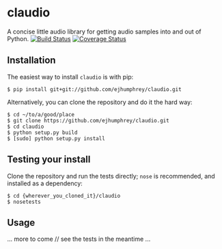 # claudio

A concise little audio library for getting audio samples into and out of Python.
[![Build Status](https://travis-ci.org/ejhumphrey/claudio.svg?branch=master)](https://travis-ci.org/ejhumphrey/claudio) [![Coverage Status](https://coveralls.io/repos/github/ejhumphrey/claudio/badge.svg?branch=master)](https://coveralls.io/github/ejhumphrey/claudio?branch=master)

## Installation

The easiest way to install `claudio` is with pip:

```
$ pip install git+git://github.com/ejhumphrey/claudio.git
```

Alternatively, you can clone the repository and do it the hard way:

```
$ cd ~/to/a/good/place
$ git clone https://github.com/ejhumphrey/claudio.git
$ cd claudio
$ python setup.py build
$ [sudo] python setup.py install
```

## Testing your install

Clone the repository and run the tests directly; `nose` is recommended, and installed as a dependency:

```
$ cd {wherever_you_cloned_it}/claudio
$ nosetests
```

## Usage

... more to come // see the tests in the meantime ...

